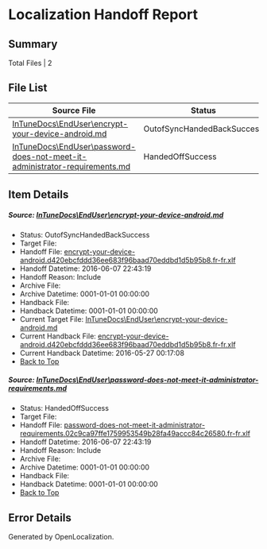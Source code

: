 # <a name='report-top'></a> Localization Handoff Report

## Summary
 Total Files | 2

## File List
 Source File | Status | Details 
 ----------- | ------ | ------- 
 [InTuneDocs\EndUser\encrypt-your-device-android.md](https://github.com/Microsoft/IntuneDocs-pr/blob/39bcea03cad061e5b84e073cc5affcdd14fc6015/InTuneDocs/EndUser/encrypt-your-device-android.md) | OutofSyncHandedBackSuccess | [Details](#22e9071171d2dc63562e94cabe2abdec3b2bd85e287)
 [InTuneDocs\EndUser\password-does-not-meet-it-administrator-requirements.md](https://github.com/Microsoft/IntuneDocs-pr/blob/39bcea03cad061e5b84e073cc5affcdd14fc6015/InTuneDocs/EndUser/password-does-not-meet-it-administrator-requirements.md) | HandedOffSuccess | [Details](#e22fe3d41f93788f0b4d0f3e639d046f4dff1171416)

## Item Details
##### <a name='22e9071171d2dc63562e94cabe2abdec3b2bd85e287'></a> Source: [InTuneDocs\EndUser\encrypt-your-device-android.md](https://github.com/Microsoft/IntuneDocs-pr/blob/39bcea03cad061e5b84e073cc5affcdd14fc6015/InTuneDocs/EndUser/encrypt-your-device-android.md)
* Status: OutofSyncHandedBackSuccess
* Target File: 
* Handoff File: [encrypt-your-device-android.d420ebcfddd36ee683f96baad70eddbd1d5b95b8.fr-fr.xlf](https://github.com/Microsoft/EM.handoff/blob/44d5e218782875888a6d4c862e21ba7a33881ab7/ol-handoff/Microsoft/IntuneDocs-pr.fr-fr/master/encrypt-your-device-android.d420ebcfddd36ee683f96baad70eddbd1d5b95b8.fr-fr.xlf)
* Handoff Datetime: 2016-06-07 22:43:19
* Handoff Reason: Include
* Archive File: 
* Archive Datetime: 0001-01-01 00:00:00
* Handback File: 
* Handback Datetime: 0001-01-01 00:00:00
* Current Target File: [InTuneDocs\EndUser\encrypt-your-device-android.md](https://github.com/Microsoft/IntuneDocs-pr.fr-fr/blob/8e2ea029533391f6eb1b3069138537d1486b0f75/InTuneDocs/EndUser/encrypt-your-device-android.md)
* Current Handback File: [encrypt-your-device-android.d420ebcfddd36ee683f96baad70eddbd1d5b95b8.fr-fr.xlf](https://github.com/Microsoft/EM.handback/blob/8c6f8aa115726d81fac305edf2ad3c57ec7b2589/ol-handback/Microsoft/IntuneDocs-pr.fr-fr/master/encrypt-your-device-android.d420ebcfddd36ee683f96baad70eddbd1d5b95b8.fr-fr.xlf)
* Current Handback Datetime: 2016-05-27 00:17:08
* [Back to Top](#report-top)

##### <a name='e22fe3d41f93788f0b4d0f3e639d046f4dff1171416'></a> Source: [InTuneDocs\EndUser\password-does-not-meet-it-administrator-requirements.md](https://github.com/Microsoft/IntuneDocs-pr/blob/39bcea03cad061e5b84e073cc5affcdd14fc6015/InTuneDocs/EndUser/password-does-not-meet-it-administrator-requirements.md)
* Status: HandedOffSuccess
* Target File: 
* Handoff File: [password-does-not-meet-it-administrator-requirements.02c9ca97ffe1759953549b28fa49accc84c26580.fr-fr.xlf](https://github.com/Microsoft/EM.handoff/blob/44d5e218782875888a6d4c862e21ba7a33881ab7/ol-handoff/Microsoft/IntuneDocs-pr.fr-fr/master/password-does-not-meet-it-administrator-requirements.02c9ca97ffe1759953549b28fa49accc84c26580.fr-fr.xlf)
* Handoff Datetime: 2016-06-07 22:43:19
* Handoff Reason: Include
* Archive File: 
* Archive Datetime: 0001-01-01 00:00:00
* Handback File: 
* Handback Datetime: 0001-01-01 00:00:00
* [Back to Top](#report-top)


## Error Details

Generated by OpenLocalization.
